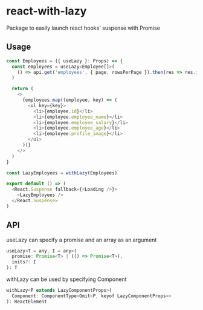 # react-with-lazy
Package to easily launch react hooks' suspense with Promise

## Usage
```js
const Employees = ({ useLazy }: Props) => {
  const employees = useLazy<Employee[]>(
    () => api.get('employees', { page, rowsPerPage }).then(res => res.json())
  )

  return (
    <>
      {employees.map((employee, key) => (
        <ul key={key}>
          <li>{employee.id}</li>
          <li>{employee.employee_name}</li>
          <li>{employee.employee_salary}</li>
          <li>{employee.employee_age}</li>
          <li>{employee.profile_image}</li>
        </ul>
      ))}
    </>
  )
}

const LazyEmployees = withLazy(Employees)

export default () => (
  <React.Suspense fallback={<Loading />}>
    <LazyEmployees />
  </React.Suspense>
)
```

## API
useLazy can specify a promise and an array as an argument
```js
useLazy<T = any, I = any>(
  promise: Promise<T> | (() => Promise<T>),
  inits?: I
): T
```

withLazy can be used by specifying Component
```js
withLazy<P extends LazyComponentProps>(
  Component: ComponentType<Omit<P, keyof LazyComponentProps>>
): ReactElement
```
